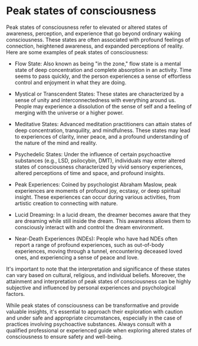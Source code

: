 # Peak states of consciousness

Peak states of consciousness refer to elevated or altered states of awareness, perception, and experience that go beyond ordinary waking consciousness. These states are often associated with profound feelings of connection, heightened awareness, and expanded perceptions of reality. Here are some examples of peak states of consciousness:

* Flow State: Also known as being "in the zone," flow state is a mental state of deep concentration and complete absorption in an activity. Time seems to pass quickly, and the person experiences a sense of effortless control and enjoyment in what they are doing.

* Mystical or Transcendent States: These states are characterized by a sense of unity and interconnectedness with everything around us. People may experience a dissolution of the sense of self and a feeling of merging with the universe or a higher power.

* Meditative States: Advanced meditation practitioners can attain states of deep concentration, tranquility, and mindfulness. These states may lead to experiences of clarity, inner peace, and a profound understanding of the nature of the mind and reality.

* Psychedelic States: Under the influence of certain psychoactive substances (e.g., LSD, psilocybin, DMT), individuals may enter altered states of consciousness characterized by vivid sensory experiences, altered perceptions of time and space, and profound insights.

* Peak Experiences: Coined by psychologist Abraham Maslow, peak experiences are moments of profound joy, ecstasy, or deep spiritual insight. These experiences can occur during various activities, from artistic creation to connecting with nature.

* Lucid Dreaming: In a lucid dream, the dreamer becomes aware that they are dreaming while still inside the dream. This awareness allows them to consciously interact with and control the dream environment.

* Near-Death Experiences (NDEs): People who have had NDEs often report a range of profound experiences, such as out-of-body experiences, moving through a tunnel, encountering deceased loved ones, and experiencing a sense of peace and love.

It's important to note that the interpretation and significance of these states can vary based on cultural, religious, and individual beliefs. Moreover, the attainment and interpretation of peak states of consciousness can be highly subjective and influenced by personal experiences and psychological factors.

While peak states of consciousness can be transformative and provide valuable insights, it's essential to approach their exploration with caution and under safe and appropriate circumstances, especially in the case of practices involving psychoactive substances. Always consult with a qualified professional or experienced guide when exploring altered states of consciousness to ensure safety and well-being.
